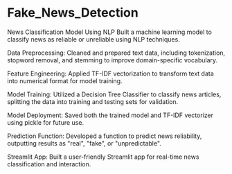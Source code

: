 # Fake_News_Detection

News Classification Model Using NLP
Built a machine learning model to classify news as reliable or unreliable using NLP techniques.

Data Preprocessing: Cleaned and prepared text data, including tokenization, stopword removal, and stemming to improve domain-specific vocabulary.

Feature Engineering: Applied TF-IDF vectorization to transform text data into numerical format for model training.

Model Training: Utilized a Decision Tree Classifier to classify news articles, splitting the data into training and testing sets for validation.

Model Deployment: Saved both the trained model and TF-IDF vectorizer using pickle for future use.

Prediction Function: Developed a function to predict news reliability, outputting results as "real", "fake", or "unpredictable".

Streamlit App: Built a user-friendly Streamlit app for real-time news classification and interaction.
